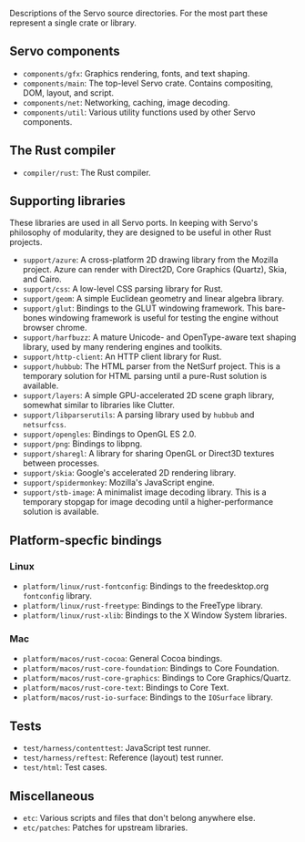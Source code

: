 Descriptions of the Servo source directories. For the most part these represent a single
crate or library.

## Servo components

* `components/gfx`: Graphics rendering, fonts, and text shaping.
* `components/main`: The top-level Servo crate. Contains compositing, DOM, layout, and script.
* `components/net`: Networking, caching, image decoding.
* `components/util`: Various utility functions used by other Servo components.

## The Rust compiler

* `compiler/rust`: The Rust compiler.

## Supporting libraries

These libraries are used in all Servo ports. In keeping with Servo's philosophy of modularity,
they are designed to be useful in other Rust projects.

* `support/azure`: A cross-platform 2D drawing library from the Mozilla project. Azure can render
  with Direct2D, Core Graphics (Quartz), Skia, and Cairo.
* `support/css`: A low-level CSS parsing library for Rust.
* `support/geom`: A simple Euclidean geometry and linear algebra library.
* `support/glut`: Bindings to the GLUT windowing framework. This bare-bones windowing framework is
  useful for testing the engine without browser chrome.
* `support/harfbuzz`: A mature Unicode- and OpenType-aware text shaping library, used by many
  rendering engines and toolkits.
* `support/http-client`: An HTTP client library for Rust.
* `support/hubbub`: The HTML parser from the NetSurf project. This is a temporary solution for HTML
  parsing until a pure-Rust solution is available.
* `support/layers`: A simple GPU-accelerated 2D scene graph library, somewhat similar to libraries
  like Clutter.
* `support/libparserutils`: A parsing library used by `hubbub` and `netsurfcss`.
* `support/opengles`: Bindings to OpenGL ES 2.0.
* `support/png`: Bindings to libpng.
* `support/sharegl`: A library for sharing OpenGL or Direct3D textures between processes.
* `support/skia`: Google's accelerated 2D rendering library.
* `support/spidermonkey`: Mozilla's JavaScript engine.
* `support/stb-image`: A minimalist image decoding library. This is a temporary stopgap for image
  decoding until a higher-performance solution is available.

## Platform-specfic bindings

### Linux

* `platform/linux/rust-fontconfig`: Bindings to the freedesktop.org `fontconfig` library.
* `platform/linux/rust-freetype`: Bindings to the FreeType library.
* `platform/linux/rust-xlib`: Bindings to the X Window System libraries.

### Mac

* `platform/macos/rust-cocoa`: General Cocoa bindings.
* `platform/macos/rust-core-foundation`: Bindings to Core Foundation.
* `platform/macos/rust-core-graphics`: Bindings to Core Graphics/Quartz.
* `platform/macos/rust-core-text`: Bindings to Core Text.
* `platform/macos/rust-io-surface`: Bindings to the `IOSurface` library.

## Tests

* `test/harness/contenttest`: JavaScript test runner.
* `test/harness/reftest`: Reference (layout) test runner.
* `test/html`: Test cases.

## Miscellaneous

* `etc`: Various scripts and files that don't belong anywhere else.
* `etc/patches`: Patches for upstream libraries.


